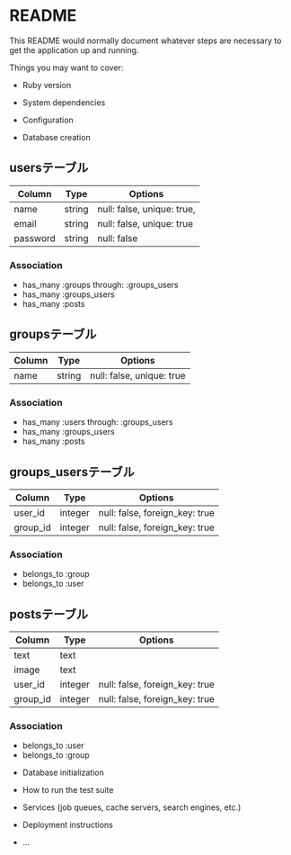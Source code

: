 # README

This README would normally document whatever steps are necessary to get the
application up and running.

Things you may want to cover:

* Ruby version

* System dependencies

* Configuration

* Database creation

## usersテーブル
|Column|Type|Options|
|------|----|-------|
|name|string|null: false, unique: true, |
|email|string|null: false, unique: true|
|password|string|null: false|
### Association
- has_many :groups through: :groups_users
- has_many :groups_users
- has_many :posts

## groupsテーブル
|Column|Type|Options|
|------|----|-------|
|name|string|null: false, unique: true|
### Association
- has_many :users through: :groups_users
- has_many :groups_users
- has_many :posts

## groups_usersテーブル
|Column|Type|Options|
|------|----|-------|
|user_id|integer|null: false, foreign_key: true|
|group_id|integer|null: false, foreign_key: true|
### Association
- belongs_to :group
- belongs_to :user

## postsテーブル
|Column|Type|Options|
|------|----|-------|
|text|text|
|image|text|
|user_id|integer|null: false, foreign_key: true|
|group_id|integer|null: false, foreign_key: true|
### Association
- belongs_to :user
- belongs_to :group




* Database initialization

* How to run the test suite

* Services (job queues, cache servers, search engines, etc.)

* Deployment instructions

* ...
